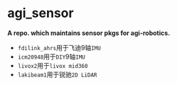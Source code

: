 # agi_sensor
**A repo. which maintains sensor pkgs for agi-robotics.**

- `fdilink_ahrs`用于飞迪9轴`IMU`
- `icm20948`用于`DIY`9轴`IMU`
- `livox2`用于`livox mid360`
- `lakibeam1`用于锐驰`2D LiDAR`
